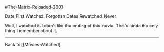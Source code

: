 #The-Matrix-Reloaded-2003

Date First Watched:  Forgotten
Dates Rewatched:  Never

Well, I watched it.  I didn't like the ending of this movie.  That's kinda the only thing I remember about it.

---
Back to [[Movies-Watched]]
